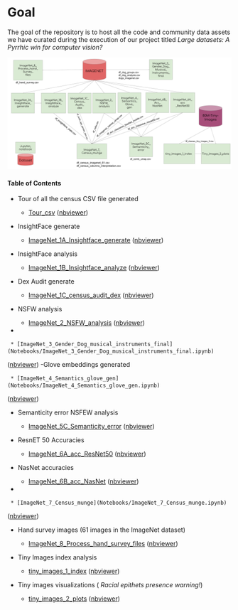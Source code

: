 # Goal
The goal of the repository is to host all the code and community data assets we have curated during the execution of our project titled _Large datasets: A Pyrrhic win for computer vision?_


![Bird's view of the Notebook and the data assets](./Dataset_audit_code.svg)

#### Table of Contents
- Tour of all the census CSV file generated

	 * [Tour_csv](Notebooks/Tour_csv.ipynb)
([nbviewer](https://nbviewer.jupyter.org/github/vinayprabhu/Dataset_audits/blob/master/Notebooks/Tour_csv.ipynb))

- InsightFace generate

	 * [ImageNet_1A_Insightface_generate](Notebooks/ImageNet_1A_Insightface_generate.ipynb)
([nbviewer](https://nbviewer.jupyter.org/github/vinayprabhu/Dataset_audits/blob/master/Notebooks/ImageNet_1A_Insightface_generate.ipynb))
- InsightFace analysis

	 * [ImageNet_1B_Insightface_analyze](Notebooks/ImageNet_1B_Insightface_analyze.ipynb)
([nbviewer](https://nbviewer.jupyter.org/github/vinayprabhu/Dataset_audits/blob/master/Notebooks/ImageNet_1B_Insightface_analyze.ipynb))
- Dex Audit generate

	 * [ImageNet_1C_census_audit_dex](Notebooks/ImageNet_1C_census_audit_dex.ipynb)
([nbviewer](https://nbviewer.jupyter.org/github/vinayprabhu/Dataset_audits/blob/master/Notebooks/ImageNet_1C_census_audit_dex.ipynb))
- NSFW analysis

	 * [ImageNet_2_NSFW_analysis](Notebooks/ImageNet_2_NSFW_analysis.ipynb)
([nbviewer](https://nbviewer.jupyter.org/github/vinayprabhu/Dataset_audits/blob/master/Notebooks/ImageNet_2_NSFW_analysis.ipynb))
-

	 * [ImageNet_3_Gender_Dog_musical_instruments_final](Notebooks/ImageNet_3_Gender_Dog_musical_instruments_final.ipynb)
([nbviewer](https://nbviewer.jupyter.org/github/vinayprabhu/Dataset_audits/blob/master/Notebooks/ImageNet_3_Gender_Dog_musical_instruments_final.ipynb))
-Glove embeddings generated

	 * [ImageNet_4_Semantics_glove_gen](Notebooks/ImageNet_4_Semantics_glove_gen.ipynb)
([nbviewer](https://nbviewer.jupyter.org/github/vinayprabhu/Dataset_audits/blob/master/Notebooks/ImageNet_4_Semantics_glove_gen.ipynb))
- Semanticity error NSFEW analysis

	 * [ImageNet_5C_Semanticity_error](Notebooks/ImageNet_5C_Semanticity_error.ipynb)
([nbviewer](https://nbviewer.jupyter.org/github/vinayprabhu/Dataset_audits/blob/master/Notebooks/ImageNet_5C_Semanticity_error.ipynb))
- ResnET 50 Accuracies

	 * [ImageNet_6A_acc_ResNet50](Notebooks/ImageNet_6A_acc_ResNet50.ipynb)
([nbviewer](https://nbviewer.jupyter.org/github/vinayprabhu/Dataset_audits/blob/master/Notebooks/ImageNet_6A_acc_ResNet50.ipynb))
- NasNet accuracies

	 * [ImageNet_6B_acc_NasNet](Notebooks/ImageNet_6B_acc_NasNet.ipynb)
([nbviewer](https://nbviewer.jupyter.org/github/vinayprabhu/Dataset_audits/blob/master/Notebooks/ImageNet_6B_acc_NasNet.ipynb))
-

	 * [ImageNet_7_Census_munge](Notebooks/ImageNet_7_Census_munge.ipynb)
([nbviewer](https://nbviewer.jupyter.org/github/vinayprabhu/Dataset_audits/blob/master/Notebooks/ImageNet_7_Census_munge.ipynb))
- Hand survey images (61 images in the ImageNet dataset)

	 * [ImageNet_8_Process_hand_survey_files](Notebooks/ImageNet_8_Process_hand_survey_files.ipynb)
([nbviewer](https://nbviewer.jupyter.org/github/vinayprabhu/Dataset_audits/blob/master/Notebooks/ImageNet_8_Process_hand_survey_files.ipynb))
- Tiny Images index analysis 

	 * [tiny_images_1_index](Notebooks/tiny_images_1_index.ipynb)
([nbviewer](https://nbviewer.jupyter.org/github/vinayprabhu/Dataset_audits/blob/master/Notebooks/tiny_images_1_index.ipynb))
- Tiny images visualizations ( *Racial epithets presence warning!*)

	 * [tiny_images_2_plots](Notebooks/tiny_images_2_plots.ipynb)
([nbviewer](https://nbviewer.jupyter.org/github/vinayprabhu/Dataset_audits/blob/master/Notebooks/tiny_images_2_plots.ipynb))
